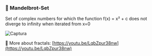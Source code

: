 ### 🔴 Mandelbrot-Set

Set of complex numbers for which the function f(x) = x² + c does not diverge to infinity when iterated from x=0

![Captura](https://user-images.githubusercontent.com/51100407/189253524-41e888d6-5cad-47ef-aaa6-445eae8e1111.PNG)

🔗 More about fractals: [https://youtu.be/LqbZpur38nw](https://youtu.be/LqbZpur38nw)


